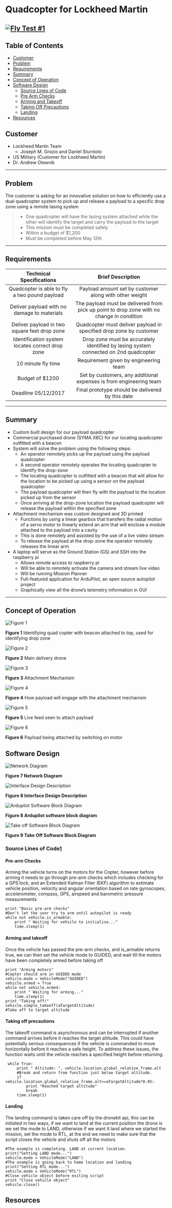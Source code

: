 Quadcopter for Lockheed Martin
===================

[![Fly Test #1](http://i.imgur.com/DZ6Zg8d.jpg)](https://youtu.be/pdV8AvQczOo "Fly Test #1")
----------

## Table of Contents

- [Customer](#customer)
- [Problem](#problem)
- [Requirements](#requirements)
- [Summary](#summary)
- [Concept of Operation](#conceptofoperation)
- [Software Design](#softwaredesign)
    - [Source Lines of Code](#sourcelinesofcode)
    - [Pre Arm Checks](#pre-armchecks)
    - [Arming and Takeoff](#armingandtakeoff)
    - [Taking Off Precautions](#takingoffprecautions)
    - [Landing](#landing)
- [Resources](#resources)

Customer
----------
- Lockheed Martin Team
	- Joseph M. Grozio and Daniel Sturniolo
- US Military (Customer for Lockheed Martin)
- Dr. Andrew Olewnik

----------

Problem
-------------

The customer is asking for an innovative solution on how to efficiently use a dual quadcopter system to pick up and release a payload to a specific drop zone using a remote lasing system
  > - One quadcopter will have the lasing system attached while the other will identify the target and carry the payload to the target
  > - This mission must be completed safely
  > - Within a budget of $1,200
  > - Must be completed before May 12th

----------
Requirements
-------------------
| Technical Specifications | Brief Description |
| :------------------------:| :-----------------: |
| Quadcopter is able to fly a two pound payload | Payload amount set by customer along with other weight |
| Deliver payload with no damage to materials    | The payload must be delivered from pick up point to drop zone with no change in condition |
| Deliver payload in two square feet drop zone     | Quadcopter must deliver payload in specified drop zone by customer |
| Identification system locates correct drop zone | Drop zone must be accurately identified by lasing system connected on 2nd quadcopter |
| 10 minute fly time | Requirement given by engineering team |
| Budget of $1200 | Set by customers, any additional expenses is from engineering team |
| Deadline 05/12/2017 | Final prototype should be delivered by this date |

----------


Summary
-------------

- Custom built design for our payload quadcopter
- Commercial purchased drone (SYMA X8C) for our locating quadcopter outfitted with a beacon
- System will solve the problem using the following steps:
	- An operator remotely picks up the payload using the payload quadcopter
	- A second operator remotely operates the locating quadcopter to identify the drop-zone
	- The locating quadcopter is outfitted with a beacon that will allow for the location to be picked up using
a sensor on the payload quadcopter
	- The payload quadcopter will then fly with the payload to the location picked up from the sensor
	- Once arriving at the drop-zone location the payload quadcopter will release the payload within the
specified zone
- Attachment mechanism was custom designed and 3D printed
	- Functions by using a linear gearbox that transfers the radial motion of a servo motor to linearly extend
an arm that will enclose a module attached to the payload into a cavity
	- This is done remotely and assisted by the use of a live video stream
	- To release the payload at the drop-zone the operator remotely releases the linear arm
- A laptop will serve as the Ground Station (GS) and SSH into the raspberry pi
	- Allows remote access to raspberry pi
	- Will be able to remotely activate the camera and stream live video
	- Will be running Mission Planner
	- Full-featured application for ArduPilot, an open source autopilot project
	- Graphically view all the drone’s telemetry information in GUI

----------


Concept of Operation
--------------------

![Figure 1](http://i.imgur.com/WC13b8N.png?1 "Fig 1")

**Figure 1** Identifying quad copter with beacon attached to top, used for identifying drop zone

![Figure 2](http://i.imgur.com/AzgY8Aa.png?1 "Fig 2")

**Figure 2** Main delivery drone

![Figure 3](http://i.imgur.com/tdDv2jJ.png "Fig 3")

**Figure 3** Attachment Mechanism

![Figure 4](http://i.imgur.com/yw3Le9E.png "Fig 4")

**Figure 4** How payload will engage with the attachment mechanism

![Figure 5](http://i.imgur.com/f53D2HV.png "Fig 5")

**Figure 5** Live feed seen to attach payload

![Figure 6](http://i.imgur.com/nDAR6YQ.png "Fig 6")

**Figure 6** Payload being attached by switching on motor


Software Design
---------------
![Network Diagram](img/Network_Diagram.jpg "Network Diagram")

**Figure 7 Network Diagram**

![Interface Design Description](img/quadcopter_SW_BD.jpg "Interface Design")

**Figure 8 Interface Design Description**

![Ardupilot Software Block Diagram](img/arduPilot_block_diagram.jpg "Block Diagram")

**Figure 8 Ardupilot software block diagram**

![Take off Software Block Diagram](http://i.imgur.com/voCKQRu.png?1 "Take Off Block Diagram")

**Figure 9 Take Off Software Block Diagram**

### Source Lines of Code[1](#resources)
#### Pre-arm Checks
Arming the vehicle turns on the motors for the Copter, however before arming it needs to go through pre-arm checks which includes checking for a GPS lock, and an Extended Kalman Filter (EKF) algorithm to estimate vehicle position, velocity and angular orientation based on rate gyroscopes, accelerometer, compass, GPS, airspeed and barometric pressure measurements

    print "Basic pre-arm checks"
    #Don't let the user try to arm until autopilot is ready
    while not vehicle.is_armable:
	    print " Waiting for vehicle to initialise..."
	    time.sleep(1)

#### Arming and takeoff
Once the vehicle has passed the pre-arm checks, and is_armable returns true, we can then set the vehicle mode to GUIDED, and wait till the motors have been completely armed before taking off

	print "Arming motors"
    #Copter should arm in GUIDED mode
    vehicle.mode = VehicleMode("GUIDED")
    vehicle.armed = True
    while not vehicle.armed:
	    print " Waiting for arming..."
	    time.sleep(1)
    print "Taking off!"
    vehicle.simple_takeoff(aTargetAltitude) 
    #Take off to target altitude

#### Taking off precautions 
The takeoff command is asynchronous and can be interrupted if another command arrives before it reaches the target altitude. This could have potentially serious consequences if the vehicle is commanded to move horizontally before it reaches a safe height. To address these issues, the function waits until the vehicle reaches a specified height before returning.

	 while True:
	     print " Altitude: ", vehicle.location.global_relative_frame.alt
		 #Break and return from function just below target altitude.
		 if vehicle.location.global_relative_frame.alt>=aTargetAltitude*0.95:
		     print "Reached target altitude"
		     break
	     time.sleep(1)

#### Landing 
The landing command is taken care off by the dronekit api, this can be initiated in two ways, if we want to land at the current position the drone is we set the mode to LAND, otherwise if we want it land where we started the mission, set the mode to RTL, at the end we need to make sure that the script closes the vehicle and shuts off all the motors

    #The example is completing. LAND at current location.
    print("Setting LAND mode...")
    vehicle.mode = VehicleMode("LAND")
    #The example is going back to home location and landing
    print("Setting RTL mode...")
    vehicle.mode = VehicleMode("RTL")
    #Close vehicle object before exiting script
    print "Close vehicle object"
    vehicle.close()
  
## Resources 
  [1]: http://python.dronekit.io
